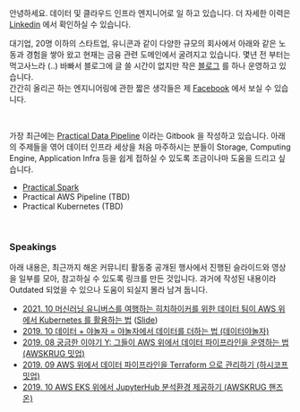 안녕하세요. 데이터 및 클라우드 인프라 엔지니어로 일 하고 있습니다. 더 자세한 이력은 [Linkedin](https://www.linkedin.com/in/1ambda) 에서 확인하실 수 있습니다.

대기업, 20명 이하의 스타트업, 유니콘과 같이 다양한 규모의 회사에서 아래와 같은 노동과 경험을 쌓아 왔고 현재는 금융 관련 도메인에서 굴려지고 있습니다.
몇년 전 부터는 먹고사느라 (..) 바빠서 블로그에 글 쓸 시간이 없지만 작은 [블로그](https://1ambda.blog/) 를 하나 운영하고 있습니다.  
간간히 올리곤 하는 엔지니어링에 관한 짧은 생각들은 제 [Facebook](https://www.facebook.com/1ambda) 에서 보실 수 있습니다.  

<br/>

가장 최근에는 [Practical Data Pipeline](https://1ambda.gitbook.io/practical-data-pipeline/disclaimer) 이라는 Gitbook 을 작성하고 있습니다. 아래의 주제들을 엮어 데이터 인프라 세상을 처음 마주하시는 분들이 Storage, Computing Engine, Application Infra 등을 쉽게 접하실 수 있도록 조금이나마 도움을 드리고 싶습니다.
- [Practical Spark](https://1ambda.gitbook.io/practical-data-pipeline/02-processing/2.2-batch/2.1.1-spark-intro)
- Practical AWS Pipeline (TBD)
- Practical Kubernetes (TBD)

<br/>

### Speakings

아래 내용은, 최근까지 해온 커뮤니티 활동중 공개된 행사에서 진행된 슬라이드와 영상을 일부를 모아, 참고하실 수 있도록 링크를 만든 것입니다. 과거에 작성된 내용이라 Outdated 되었을 수 있으나 도움이 되실지 몰라 남겨 둡니다. 
- [2021. 10 머신러닝 유니버스를 여행하는 히치하이커를 위한 데이터 팀이 AWS 위에서 Kubernetes 를 활용하는 법](https://www.youtube.com/watch?v=7E6oHVQIiug) ([Slide](https://speakerdeck.com/1ambda/machine-learning-on-kubernetes))
- [2019. 10 데이터 + 야놀자 = 야놀자에서 데이터를 더하는 법 (데이터야놀자)](https://docs.google.com/presentation/d/1AqiRVm32zCg59TKDgbs14FaVgNf8kqfXFkCYxAPw8ac/edit?usp=sharing)
- [2019. 08 궁금한 이야기 Y: 그들이 AWS 위에서 데이터 파이프라인을 운영하는 법 (AWSKRUG 밋업)](https://docs.google.com/presentation/d/1_v-f5B67v-hcmEbltLEfjSS5MKKctztdAGZzEHs2DPM/edit?usp=sharing)
- [2019. 09 AWS 위에서 데이터 파이프라인을 Terraform 으로 관리하기 (하시코프 밋업)](https://docs.google.com/presentation/d/1z92_m560ThnAK2W2h-ttp9DShqqHa4VIfmvgcWlXXLY/edit?usp=sharing)
- [2019. 10 AWS EKS 위에서 JupyterHub 분석환경 제공하기 (AWSKRUG 핸즈온)](https://docs.google.com/presentation/d/1oAkYqPFm_whJf2RW2Sf0Xz3jHUjtMc8vLH6ewkAu2js/edit?usp=sharing)
